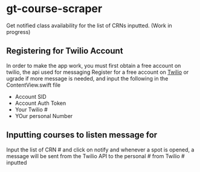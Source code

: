 # gt-course-scraper
Get notified class availability for the list of CRNs inputted. (Work in progress)

## Registering for Twilio Account
In order to make the app work, you must first obtain a free account on twilio, the api used for messaging
Register for a free account on [Twilio](https://www.twilio.com/) or ugrade if more message is needed, and input the following in the ContentView.swift file
- Account SID
- Account Auth Token
- Your Twilio #
- YOur personal Number

## Inputting courses to listen message for
Input the list of CRN # and click on notify and whenever a spot is opened, a message will be sent from the Twilio API to the personal # from Twilio # inputted
